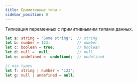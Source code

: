 ```yaml
---
title: Примитивные типы ✓
sidebar_position: 0
---
```


Типизация переменных с примитивнымим типами данных.

```ts
let a: string = 'Some string';  // string
let b: number = 123;            // number
let c: boolean = true;          // boolean
let d: null =  null;            // null
let e: undefined =  undefined;  // undefined

// mix types
let f: string | number = '123';
let g: null | undefined = null;
```



